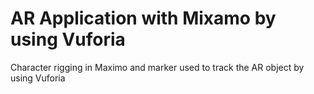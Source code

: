 # AR Application with Mixamo by using Vuforia
 Character rigging in Maximo and marker used to track the AR object by using Vuforia
